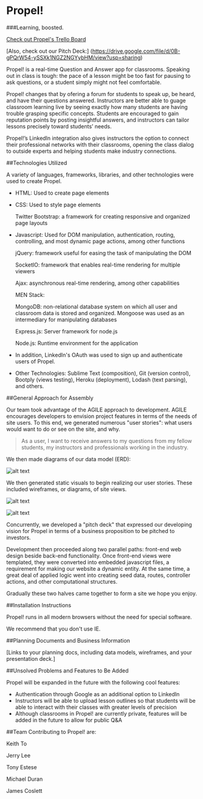 # Propel!
###Learning, boosted.

[Check out Propel's Trello Board](https://trello.com/b/vsHXqFEq/wdi-project-3-propel)

[Also, check out our Pitch Deck:]
(https://drive.google.com/file/d/0B-gPQrW54-ySSXk1NGZ2NGYybHM/view?usp=sharing)

Propel! is a real-time Question and Answer app for classrooms. Speaking out in class is tough: the pace of a lesson might be too fast for pausing to ask questions, or a student simply might not feel comfortable.

Propel! changes that by ofering a forum for students to speak up, be heard, and have their questions answered. Instructors are better able to guage classroom learning live by seeing exactly how many students are having trouble grasping specific concepts. Students are encouraged to gain reputation points by posting insightful answers, and instructors can tailor lessons precisely toward students’ needs. 

Propel!’s LinkedIn integration also gives instructors the option to connect their professional networks with their classrooms, opening the class dialog to outside experts and helping students make industry connections.

##Technologies Utilized

A variety of languages, frameworks, libraries, and other technologies were used to create Propel. 

* HTML: Used to create page elements

* CSS: Used to style page elements

  Twitter Bootstrap: a framework for creating responsive and organized page layouts
* Javascript: Used for DOM manipulation, authentication, routing, controlling, and most dynamic page actions, among other functions

  jQuery: framework useful for easing the task of manipulating the DOM

  SocketIO: framework that enables real-time rendering for multiple viewers

  Ajax: asynchronous real-time rendering, among other capabilities

  MEN Stack:

   MongoDB: non-relational database system on which all user and classroom data is stored and organized. Mongoose was used as an intermediary for manipulating databases

   Express.js: Server framework for node.js

   Node.js: Runtime environment for the application   

* In addition, LinkedIn's OAuth was used to sign up and authenticate users of Propel.
* Other Technologies: Sublime Text (composition), Git (version control), Bootply (views testing), Heroku (deployment), Lodash (text parsing), and others.

##General Approach for Assembly

Our team took advantage of the AGILE approach to development. AGILE encourages developers to envision project features in terms of the needs of site users. To this end, we generated numerous "user stories": what users would want to do or see on the site, and why.

> As a user, I want to receive answers to my questions from my fellow students, my instructors and professionals working in the industry.

We then made diagrams of our data model (ERD):

![alt text](http://i.imgur.com/16wq2gY.png)

We then generated static visuals to begin realizing our user stories. These included wireframes, or diagrams, of site views. 

![alt text](http://i.imgur.com/9HfYKVH.jpg?1)

![alt text](http://i.imgur.com/07rP4Mg.jpg)

Concurrently, we developed a "pitch deck" that expressed our developing vision for Propel in terms of a business proposition to be pitched to investors.

Development then proceeded along two parallel paths: front-end web design beside back-end functionality. Once front-end views were templated, they were converted into embedded javascript files, a requirement for making our website a dynamic entity. At the same time, a great deal of applied logic went into creating seed data, routes, controller actions, and other computational structures.

Gradually these two halves came together to form a site we hope you enjoy.

##Installation Instructions

Propel! runs in all modern browsers without the need for special software.

We recommend that you don't use IE.

##Planning Documents and Business Information

[Links to your planning docs, including data models, wireframes, and your presentation deck.]

##Unsolved Problems and Features to Be Added

Propel will be expanded in the future with the following cool features:

* Authentication through Google as an additional option to LinkedIn
* Instructors will be able to upload lesson outlines so that students will be able to interact with their classes with greater levels of precision
* Although classrooms in Propel! are currently private, features will be added in the future to allow for public Q&A

##Team
Contributing to Propel! are:

Keith To

Jerry Lee

Tony Estese

Michael Duran

James Coslett
